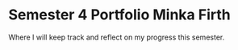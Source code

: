 # Semester 4 Portfolio Minka Firth

Where I will keep track and reflect on my progress this semester.


